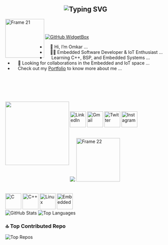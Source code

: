 <h2 align="center"><img src="https://readme-typing-svg.demolab.com?font=Fira+Code&pause=1000&color=9B72FF&random=false&width=435&lines=%22Learning%2C+Living%2C+and+Leveling+up.%22" alt="Typing SVG" /></h2>

<a href="https://Omkar7637.github.io/" align="left"><img align="left" width="122" alt="Frame 21" src="https://github.com/Omkar7637/Omkar7637/assets/your-profile-pic.png"></a>
<br><br>

[![GitHub WidgetBox](https://github-widgetbox.vercel.app/api/profile?username=Omkar7637&data=followers,repositories,stars,commits&theme=darkmode)](https://github.com/Omkar7637)

<ul align="right">
  <li align="left">&nbsp;&nbsp;&nbsp;&nbsp;👋 Hi, I’m Omkar ...</li>
  <li align="left">&nbsp;&nbsp;&nbsp;&nbsp;👨‍💻 Embedded Software Developer & IoT Enthusiast ...</li>
  <li align="left">&nbsp;&nbsp;&nbsp;&nbsp;&nbsp;Learning C++, BSP, and Embedded Systems ...</li>
  <li align="left">&nbsp;&nbsp;&nbsp;&nbsp;💞 Looking for collaborations in the Embedded and IoT space ...</li>
  <li align="left">&nbsp;&nbsp;&nbsp;&nbsp;Check out my <a href="https://omkar7637.github.io/PORTFOLIO/#projects" target="_blank">Portfolio</a> to know more about me ...</li>
</ul>
<br><br><br><br>

<p align="left"><img align="left" src="https://github.com/Omkar7637/Omkar7637/assets/your-another-image.png" width="200px"></p>
<br>

<p align="left">
 <a href="https://www.linkedin.com/in/omkar-kashid-728072222/" target="_blank"><img src="https://github.com/vinodjangid07/vinodjangid07/assets/86096184/2282dd88-2225-45aa-992a-bec8fde0e788" alt="LinkedIn" height="50" title="LinkedIn"></a>
 <a href="mailto:omkarkashid@yourdomain.com" target="_blank"><img src="https://github.com/vinodjangid07/vinodjangid07/assets/86096184/cbe4890a-aac0-465c-ba24-33458e9f8881" alt="Gmail" height="50" title="Gmail"></a>
 <a href="https://twitter.com/yourusername" target="_blank"><img src="https://github.com/vinodjangid07/vinodjangid07/assets/86096184/80ca6f4f-01a3-40db-a50f-77bde71f13ad" alt="Twitter" height="50" title="Twitter"></a>
 <a href="https://instagram.com/yourusername" target="_blank"><img src="https://github.com/vinodjangid07/vinodjangid07/assets/86096184/1de75b52-f87e-4394-975f-755b198d3536" alt="Instagram" height="50" title="Instagram"></a>
</p>

<br>

<img src="https://komarev.com/ghpvc/?username=Omkar7637&color=blueviolet" />

<img width="137" alt="Frame 22" src="https://github.com/Omkar7637/Omkar7637/assets/your-another-image.png">
<br><br><br>

<img src="https://github.com/vinodjangid07/vinodjangid07/assets/86096184/ba7d4b8c-8fcf-43d4-8aaa-81977ca5d252" alt="C" height="50" title="C">
<img src="https://github.com/vinodjangid07/vinodjangid07/assets/86096184/086f2661-6998-4569-8c35-852c4254c53a" alt="C++" height="50" title="C++">
<img src="https://github.com/vinodjangid07/vinodjangid07/assets/86096184/4e342502-fa63-4699-8f2d-06c5150171b4" alt="Linux" height="50" title="Linux">
<img src="https://github.com/vinodjangid07/vinodjangid07/assets/86096184/9e6de8bd-99ad-4e43-a3c1-9f74b9f138ad" alt="Embedded" height="50" title="Embedded">

<br>
<img src="https://github-readme-stats.vercel.app/api?username=Omkar7637&theme=dark&hide_border=false&include_all_commits=false&count_private=false" alt="GitHub Stats">

<img src="https://github-readme-stats.vercel.app/api/top-langs/?username=Omkar7637&theme=dark&hide_border=false&include_all_commits=false&count_private=false&layout=compact" alt="Top Languages">

### 🔝 Top Contributed Repo
<img src="https://github-contributor-stats.vercel.app/api?username=Omkar7637&limit=5&theme=dark&combine_all_yearly_contributions=true" alt="Top Repos">
